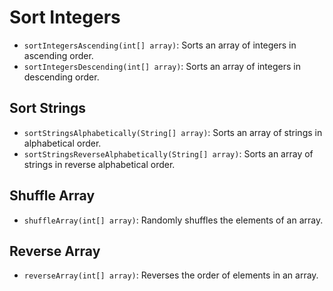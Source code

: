 # Sort Integers
- `sortIntegersAscending(int[] array)`: Sorts an array of integers in ascending order.
- `sortIntegersDescending(int[] array)`: Sorts an array of integers in descending order.
## Sort Strings
- `sortStringsAlphabetically(String[] array)`: Sorts an array of strings in alphabetical order.
- `sortStringsReverseAlphabetically(String[] array)`: Sorts an array of strings in reverse alphabetical order.
## Shuffle Array
- `shuffleArray(int[] array)`: Randomly shuffles the elements of an array.
## Reverse Array
- `reverseArray(int[] array)`: Reverses the order of elements in an array.
